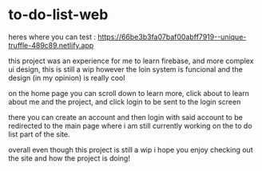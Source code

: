 # to-do-list-web

heres where you can test : https://66be3b3fa07baf00abff7919--unique-truffle-489c89.netlify.app

this project was an experience for me to learn firebase, and more complex ui design, this is still a wip however the loin system is funcional and the design (in my opinion) is really cool

on the home page you can scroll down to learn more, click about to learn about me and the project, and click login to be sent to the login screen

there you can create an account and then login with said account to be redirected to the main page where i am still currently working on the to do list part of the site. 

overall even though this project is still a wip  i hope you enjoy checking out the site and how the project is doing!
